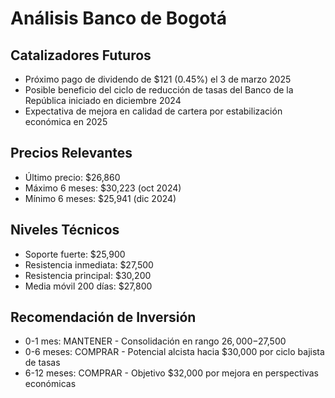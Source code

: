 # Análisis Banco de Bogotá

## Catalizadores Futuros

- Próximo pago de dividendo de $121 (0.45%) el 3 de marzo 2025
- Posible beneficio del ciclo de reducción de tasas del Banco de la República iniciado en diciembre 2024
- Expectativa de mejora en calidad de cartera por estabilización económica en 2025

## Precios Relevantes

- Último precio: $26,860
- Máximo 6 meses: $30,223 (oct 2024)
- Mínimo 6 meses: $25,941 (dic 2024)

## Niveles Técnicos

- Soporte fuerte: $25,900
- Resistencia inmediata: $27,500
- Resistencia principal: $30,200
- Media móvil 200 días: $27,800

## Recomendación de Inversión

- 0-1 mes: MANTENER - Consolidación en rango $26,000-$27,500
- 0-6 meses: COMPRAR - Potencial alcista hacia $30,000 por ciclo bajista de tasas
- 6-12 meses: COMPRAR - Objetivo $32,000 por mejora en perspectivas económicas
